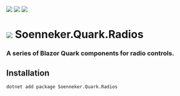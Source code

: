 ﻿[![](https://img.shields.io/nuget/v/soenneker.quark.radios.svg?style=for-the-badge)](https://www.nuget.org/packages/soenneker.quark.radios/)
[![](https://img.shields.io/github/actions/workflow/status/soenneker/soenneker.quark.radios/publish-package.yml?style=for-the-badge)](https://github.com/soenneker/soenneker.quark.radios/actions/workflows/publish-package.yml)
[![](https://img.shields.io/nuget/dt/soenneker.quark.radios.svg?style=for-the-badge)](https://www.nuget.org/packages/soenneker.quark.radios/)

# ![](https://user-images.githubusercontent.com/4441470/224455560-91ed3ee7-f510-4041-a8d2-3fc093025112.png) Soenneker.Quark.Radios
### A series of Blazor Quark components for radio controls.

## Installation

```
dotnet add package Soenneker.Quark.Radios
```
